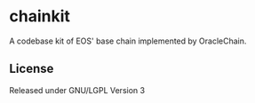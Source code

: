 # chainkit
A codebase kit of EOS' base chain implemented by OracleChain.

## License
Released under GNU/LGPL Version 3
